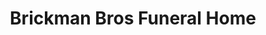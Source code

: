 ---
title: "Brickman Bros Funeral Home"
url: /willoughby/brickman-bros-funeral-home/
shop: Bestattungen
---